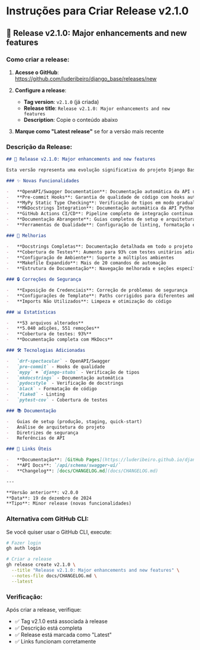 # Instruções para Criar Release v2.1.0

## 🎯 Release v2.1.0: Major enhancements and new features

### Como criar a release:

1. **Acesse o GitHub**: https://github.com/luderibeiro/django_base/releases/new

2. **Configure a release**:

    - **Tag version**: `v2.1.0` (já criada)
    - **Release title**: `Release v2.1.0: Major enhancements and new features`
    - **Description**: Copie o conteúdo abaixo

3. **Marque como "Latest release"** se for a versão mais recente

### Descrição da Release:

```markdown
## 🚀 Release v2.1.0: Major enhancements and new features

Esta versão representa uma evolução significativa do projeto Django Base, com implementação de funcionalidades modernas de desenvolvimento e qualidade de código.

### ✨ Novas Funcionalidades

-   **OpenAPI/Swagger Documentation**: Documentação automática da API usando `drf-spectacular`
-   **Pre-commit Hooks**: Garantia de qualidade de código com hooks automatizados
-   **MyPy Static Type Checking**: Verificação de tipos em modo gradual
-   **MkDocstrings Integration**: Documentação automática da API Python
-   **GitHub Actions CI/CD**: Pipeline completo de integração contínua
-   **Documentação Abrangente**: Guias completos de setup e arquitetura
-   **Ferramentas de Qualidade**: Configuração de linting, formatação e segurança

### 🔧 Melhorias

-   **Docstrings Completas**: Documentação detalhada em todo o projeto
-   **Cobertura de Testes**: Aumento para 93% com testes unitários adicionais
-   **Configuração de Ambiente**: Suporte a múltiplos ambientes
-   **Makefile Expandido**: Mais de 20 comandos de automação
-   **Estrutura de Documentação**: Navegação melhorada e seções específicas

### 🔒 Correções de Segurança

-   **Exposição de Credenciais**: Correção de problemas de segurança
-   **Configurações de Template**: Paths corrigidos para diferentes ambientes
-   **Imports Não Utilizados**: Limpeza e otimização do código

### 📊 Estatísticas

-   **53 arquivos alterados**
-   **5.040 adições, 551 remoções**
-   **Cobertura de testes: 93%**
-   **Documentação completa com MkDocs**

### 🛠️ Tecnologias Adicionadas

-   `drf-spectacular` - OpenAPI/Swagger
-   `pre-commit` - Hooks de qualidade
-   `mypy` + `django-stubs` - Verificação de tipos
-   `mkdocstrings` - Documentação automática
-   `pydocstyle` - Verificação de docstrings
-   `black` - Formatação de código
-   `flake8` - Linting
-   `pytest-cov` - Cobertura de testes

### 📚 Documentação

-   Guias de setup (produção, staging, quick-start)
-   Análise de arquitetura do projeto
-   Diretrizes de segurança
-   Referências de API

### 🔗 Links Úteis

-   **Documentação**: [GitHub Pages](https://luderibeiro.github.io/django_base/)
-   **API Docs**: `/api/schema/swagger-ui/`
-   **Changelog**: [docs/CHANGELOG.md](docs/CHANGELOG.md)

---

**Versão anterior**: v2.0.0
**Data**: 19 de dezembro de 2024
**Tipo**: Minor release (novas funcionalidades)
```

### Alternativa com GitHub CLI:

Se você quiser usar o GitHub CLI, execute:

```bash
# Fazer login
gh auth login

# Criar a release
gh release create v2.1.0 \
  --title "Release v2.1.0: Major enhancements and new features" \
  --notes-file docs/CHANGELOG.md \
  --latest
```

### Verificação:

Após criar a release, verifique:

-   ✅ Tag v2.1.0 está associada à release
-   ✅ Descrição está completa
-   ✅ Release está marcada como "Latest"
-   ✅ Links funcionam corretamente
